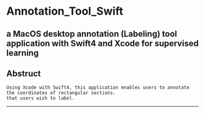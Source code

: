 # Annotation_Tool_Swift
a MacOS desktop annotation (Labeling) tool application with Swift4 and Xcode for supervised learning 
----------

## Abstruct

    Using Xcode with Swift4, this application enables users to annotate the coordinates of rectangular sections.
    that users wish to label. 
----------
